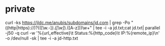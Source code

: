 # private
curl -ks https://jldc.me/anubis/subdomains/jd.com | grep -Po "((http|https):\/\/)?(([\w.-]*)\.([\w]*)\.([A-z]))\w+" | tee -i -a jd.txt;cat jd.txt| parallel -j50 -q curl -w '%{url_effective}\t Status:%{http_code}\t IP:%{remote_ip}\n' -o /dev/null -sk | tee -i -a jd-http.txt
